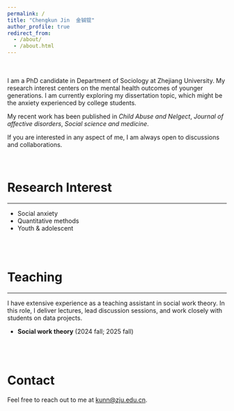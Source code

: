 ```yaml
---
permalink: /
title: "Chengkun Jin  金铖锟"
author_profile: true
redirect_from: 
  - /about/
  - /about.html
---
```


<br>
<br>
I am a PhD candidate in Department of Sociology at Zhejiang University. My research interest centers on the mental health outcomes of younger generations. I am currently exploring my dissertation topic, which might be the anxiety experienced by college students.<br>

My recent work has been published in *Child Abuse and Nelgect*, *Journal of affective disorders*, *Social science and medicine*.

If you are interested in any aspect of me, I am always open to discussions and collaborations. <br>
<br>
<br>

# Research Interest
---
- Social anxiety
- Quantitative methods
- Youth & adolescent

<br>
<br>

# Teaching
---
I have extensive experience as a teaching assistant in social work theory. In this role, I deliver lectures, lead discussion sessions, and work closely with students on data projects.
- **Social work theory** (2024 fall; 2025 fall)

<br>
<br>

# Contact
Feel free to reach out to me at kunn@zju.edu.cn.
